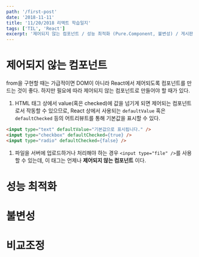 ```yaml
---
path: '/first-post'
date: '2018-11-11'
title: '11/20/2018 리액트 학습일지'
tags: ['TIL', 'React']
excerpt: '제어되지 않는 컴포넌트 / 성능 최적화 (Pure.Component, 불변성) / 게시판 만들기 실습'
---
```

# 제어되지 않는 컴포넌트

from을 구현할 때는 가급적이면 DOM이 아니라 React에서 제어되도록 컴포넌트를 만드는 것이 좋다. 하지만 필요에 따라 제어되지 않는 컴포넌트로 만들어야 할 때가 있다. 

  1. HTML 태그 상에서 value(혹은 checked)에 값을 넘기게 되면 제어되는 컴포넌트로서 작동할 수 있으므로, React 상에서 사용되는 `defaultValue` 혹은 `defaultChecked` 등의 어트리뷰트를 통해 기본값을 표시할 수 있다.

```html
<input type="text" defaultValue="기본값으로 표시됩니다." />
<input type="checkbox" defaultChecked={true} />
<input type="radio" defaultChecked={false} />
```

  1. 파일을 서버에 업로드하거나 처리해야 하는 경우 `<input type="file" />`를 사용할 수 있는데, 이 태그는 언제나 **제어되지 않는 컴포넌트** 이다.

# 성능 최적화

# 불변성

# 비교조정